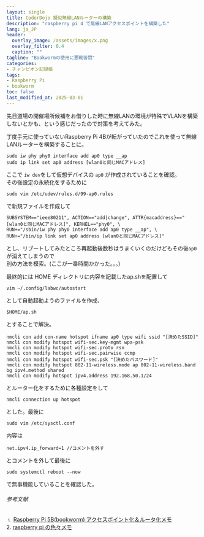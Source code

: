 ```yaml
---
layout: single
title: CoderDojo 擬似無線LANルーターの構築
description: "raspberry pi 4 で無線LANアクセスポイントを構築した"
lang: ja_JP
header:
  overlay_image: /assets/images/x.png
  overlay_filter: 0.4
  caption: ""
tagline: "Bookwormの使用に悪戦苦闘"
categories: 
- チャンピオン記録帳
tags:
- Raspberry Pi
- bookworm 
toc: false
last_modified_at: 2025-03-01
---
```



先日道場の開催場所候補をお借りした時に無線LANの環境が特殊でVLANを構築しないとかも、という感じだったので対策を考えてみた。  

丁度手元に使っていないRaspberry Pi 4Bが転がっていたのでこれを使って無線LANルーターを構築することに。  

    sudo iw phy phy0 interface add ap0 type __ap
    sudo ip link set ap0 address [wlan0と同じMACアドレス]

ここで `iw dev`をして仮想デバイスの `ap0` が作成されていることを確認。  
その後設定の永続化をするために

    sudo vim /etc/udev/rules.d/99-ap0.rules

で新規ファイルを作成して

    SUBSYSTEM=="ieee80211", ACTION=="add|change", ATTR{macaddress}=="[wlan0と同じMACアドレス]", KERNEL=="phy0", \
    RUN+="/sbin/iw phy phy0 interface add ap0 type __ap", \
    RUN+="/bin/ip link set ap0 address [wlan0と同じMACアドレス]"


とし、リブートしてみたところ再起動後数秒はうまくいくのだけどもその後`ap0`が消えてしまうので  
別の方法を模索。(ここが一番時間かかった。。。)

最終的には  HOME ディレクトリに内容を記載したap.shを配置して

    vim ~/.config/labwc/autostart

として自動起動ようのファイルを作成、


    $HOME/ap.sh

とすることで解決。

    nmcli con add con-name hotspot ifname ap0 type wifi ssid "[決めたSSID]"
    nmcli con modify hotspot wifi-sec.key-mgmt wpa-psk
    nmcli con modify hotspot wifi-sec.proto rsn
    nmcli con modify hotspot wifi-sec.pairwise ccmp
    nmcli con modify hotspot wifi-sec.psk "[決めたパスワード]"
    nmcli con modify hotspot 802-11-wireless.mode ap 802-11-wireless.band bg ipv4.method shared
    nmcli con modify hotspot ipv4.address 192.168.50.1/24

とルーター化をするために各種設定をして  

    nmcli connection up hotspot

とした。最後に  

    sudo vim /etc/sysctl.conf

内容は  

    net.ipv4.ip_forward=1 //コメントを外す

とコメントを外して最後に  

    sudo systemctl reboot --now

で無事機能していることを確認した。

###### 参考文献
⒈  [Raspberry Pi 5B(bookworm) アクセスポイント化＆ルータ化メモ](https://qiita.com/d-ebi/items/2b8e6113690f24487c3e)  
2. [raspberry pi の色々メモ](https://ika360.hatenablog.com/entry/2024/08/14/164023)
